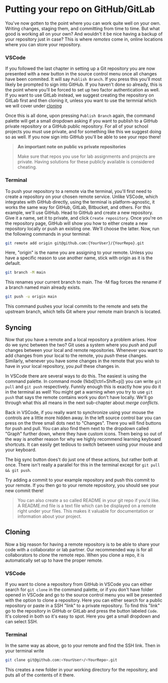 # Putting your repo on GitHub/GitLab

You've now gotten to the point where you can work quite well on your own.
Writing changes, staging them, and committing from time to time. But what good
is working all on your own? And wouldn't it be nice having a backup of your
repository just in case? This is where _remotes_ come in, online locations
where you can store your repository.

### VSCode

If you followed the last chapter in setting up a Git repository you are now
presented with a new button in the source control menu once all changes have
been commited. It will say `Publish Branch`. If you press this you'll most
likely be prompted to sign into GitHub. If you haven't done so already, this is
the point where you'll be forced to set up two factor authentication as well.
If you want to use GitLab instead, we suggest creating the repository on GitLab
first and then cloning it, unless you want to use the termnial which we will
cover under [cloning](./remote.md#cloning)

Once this is all done, upon pressing `Publish Branch` again, the command
palette will get a small dropdown asking if you want to publish to a GitHub
private repository or a GitHub public repository. For all of your school
projects you must use private, and for something like this we suggest doing so
as well. If you now sign into GitHub you'll be able to see your repo there!

> **An important note on public vs private repositories**
>
> Make sure that repos you use for lab assignments and projects are private.
> Having solutions for these publicly available is considered cheating.

### Terminal

To push your repository to a remote via the terminal, you'll first need to
create a repository on your chosen remote service. Unlike VSCode, which
integrates with GitHub directly, using the terminal is platform-agnostic, it
works the same way for GitHub, GitLab, Bitbucket, and others. For this example,
we'll use GitHub. Head to GitHub and create a new repository. Give it a name,
set it to private, and click `Create repository`. Once you're on the repository
page, GitHub will show you how to either create a new repository locally or
push an existing one. We'll choose the latter. Now, run the following commands
in your terminal:

```bash
git remote add origin git@github.com:{YourUser}/{YourRepo}.git
```

Here, "origin" is the name you are assigning to your remote. Unless you have a
specific reason to use another name, stick with origin as it is the default.

<!-- TODO: I think main is the default name on git installations now, but this
might be a good safety measure -->

```bash
git branch -M main
```

This renames your current branch to main. The -M flag forces the rename if a
branch named main already exists.

```bash
git push -u origin main
```

This command pushes your local commits to the remote and sets the upstream
branch, which tells Git where your remote main branch is located.

<!-- I feel like this entire section was written poorly-->

## Syncing

Now that you have a remote and a local repository a problem arises. How do we
sync between the two? Git uses a system where you _push_ and _pull_ changes
between your local and remote repositories. Whenever you want to add changes
from your local to the remote, you _push_ these changes. Similarly, whenever
you have some changes in the remote that you wish to have in your local
repository, you _pull_ these changes in.

In VSCode there are several ways to do this. The easiest is using the command
palette. In command mode (!kbd[!ctrl+Shift+p]) you can write `git pull` and
`git push` respectively. Funnily enough this is exactly how you do it in the
terminal as well! You might get a warning when you try to use `git push` that
says the remote contains work you don't have locally. We'll go through what
this all means in the next sub-chapter about _merge conflicts_.

Back in VSCode, if you really want to synchronize using your mouse the controls
are a little more hidden away. In the left source control bar you can press on
the three small dots next to "Changes". There you will find buttons for push
and pull. You can also find them next to the dropdown called "Graph" further
down, where they have custom icons. Them being so out of the way is another
reason for why we highly recommend learning keyboard shortcuts. It can easily
get tedious to switch between using your mouse and your keyboard.

The big sync button does't do just one of these actions, but rather both at
once. There isn't really a parallel for this in the terminal except for `git
pull && git push`.

Try adding a commit to your example repository and push this commit to your
remote. If you then go to your remote repository, you should see your new
commit there!

> You can also create a so called README in your git repo if you'd like. A
> README.md file is a text file which can be displayed on a remote right under
> your files. This makes it valuable for documentation or information about
> your project.

## Cloning

Now a big reason for having a remote repository is to be able to share your
code with a collaborator or lab partner. Our recommended way is for all
collaborators to _clone_ the remote repo. When you clone a repo, it is
automatically set up to have the proper remote.

### VSCode

If you want to clone a repository from GitHub in VSCode you can either search
for `git clone` in the command palette, or if you don't have folder opened in
VSCode and go to the source control menu you will be presented with the option
to clone a repository. Here you can either search for a public repository or
paste in a SSH "link" to a private repository. To find this "link" go to the
repository in GitHub or GitLab and press the button labeled `Code`. It's
colored in both so it's easy to spot. Here you get a small dropdown and can
select SSH.

### Terminal

In the same way as above, go to your remote and find the SSH link. Then in your
terminal write

```bash
git clone git@github.com:<YourUser>/<YourRepo>.git
```

This creates a new folder in your working directory for the repository, and
puts all of the contents of it there.
